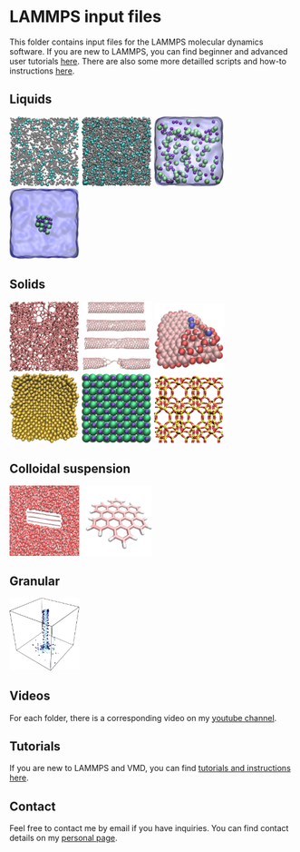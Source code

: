 # LAMMPS input files

This folder contains input files for the LAMMPS molecular dynamics software. If you are new to LAMMPS, you can find beginner and advanced user tutorials [here]( lammpstutorials.github.io/). There are also some more detailled scripts and how-to instructions [here](https://github.com/simongravelle/how-to-lammps).

## Liquids

<p float="left">
  <a href="liquids/2D-lj-fluid/"><img src="liquids/2D-lj-fluid/2D-lj.jpg" width="24.5%" /></a>
  <a href="liquids/3D-lj-fluid/"><img src="liquids/3D-lj-fluid/3D-lj.jpg" width="24.5%" /></a>
  <a href="liquids/nacl-solution/"><img src="liquids/nacl-solution/nacl_solution_transparent.jpg" width="24.5%" /></a>
  <a href="liquids/salt-dissolution-water/"><img src="liquids/salt-dissolution-water/NaCldissolution.jpeg" width="24.5%" /></a>
</p>

## Solids

<p float="left">
  <a href="solids/amorphous-carbon/"><img src="solids/amorphous-carbon/amorphous-carbon.jpg" width="24.5%" /></a>
  <a href="solids/CNT-under-deformation/"><img src="solids/CNT-under-deformation/cnt-under-deformation.jpg" width="24.5%" /></a>
  <a href="solids/GO-nanoparticle/"><img src="solids/GO-nanoparticle/GO-nanoparticle.jpg" width="24.5%" /></a>
  <a href="solids/melting-gold/"><img src="solids/melting-gold/gold.png" width="24.5%" /></a>
  <a href="solids/NaCl-under-compression/"><img src="solids/NaCl-under-compression/nacl_crystal.jpg" width="24.5%" /></a>
  <a href="solids/silicalite/"><img src="solids/silicalite/silicalite.jpeg" width="24.5%" /></a>
</p>

## Colloidal suspension

<p float="left">
  <a href="colloidal-suspension/liquid-exfoliation-graphene/"><img src="colloidal-suspension/liquid-exfoliation-graphene/LPE_graphene.jpg" width="24.5%" /></a>
  <a href="colloidal-suspension/nanographene-in-shear-flow/"><img src="colloidal-suspension/nanographene-in-shear-flow/HBC_molecule.jpeg" width="24.5%" /></a>
</p>

## Granular

<p float="left">
  <a href="granular/pouring/"><img src="granular/pouring/pouring.png" width="24.5%" /></a>
</p>

## Videos

For each folder, there is a corresponding video on my [youtube channel](https://www.youtube.com/channel/UCLmK_9wpyLVpcP7BPgN6BIw). 

## Tutorials 

If you are new to LAMMPS and VMD, you can find [tutorials and instructions here](https://lammpstutorials.github.io/).

## Contact 

Feel free to contact me by email if you have inquiries. You can find contact details on my [personal page](https://simongravelle.github.io/).
